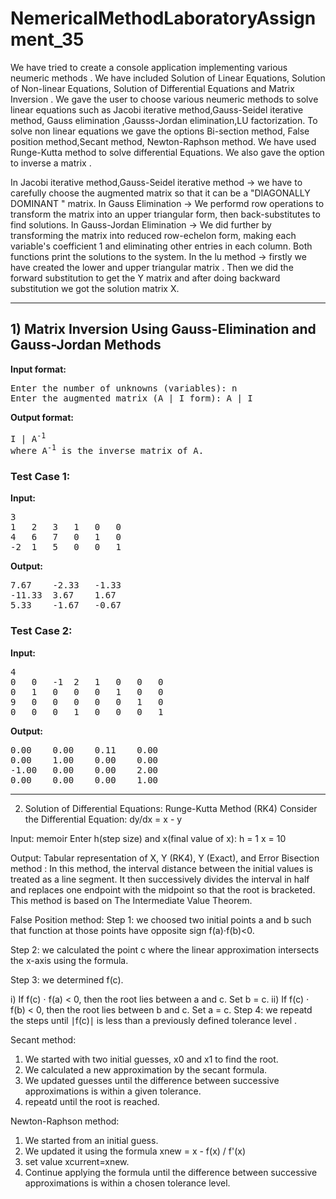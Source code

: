 # NemericalMethodLaboratoryAssignment_35
We have tried to create a console application implementing various neumeric methods . We have included Solution of Linear Equations, Solution of Non-linear Equations, Solution of Differential Equations and Matrix Inversion . We gave the user to choose various neumeric methods to solve linear equations such as  Jacobi iterative method,Gauss-Seidel iterative method, Gauss elimination ,Gausss-Jordan elimination,LU factorization. To solve non linear equations we gave the options Bi-section method, False position method,Secant method,
Newton-Raphson method. We have used Runge-Kutta method to solve differential Equations. We also gave the option to inverse a matrix .

In Jacobi iterative method,Gauss-Seidel iterative method  -> we have to carefully choose the augmented matrix so that it can be a "DIAGONALLY DOMINANT " matrix. 
In Gauss Elimination -> We performd row operations to transform the matrix into an upper triangular form, then back-substitutes to find solutions.
In Gauss-Jordan Elimination -> We did  further by transforming the matrix into reduced row-echelon form, making each variable's coefficient 1 and eliminating other entries in each column. Both functions print the solutions to the system.
In the lu method -> firstly we have created the lower and upper triangular matrix . Then we did the forward substitution to get the Y matrix and after doing backward substitution we got the solution matrix X.

<hr>

<h2>1) Matrix Inversion Using Gauss-Elimination and Gauss-Jordan Methods</h2>
<p><strong>Input format:</strong></p>
<pre>
Enter the number of unknowns (variables): n
Enter the augmented matrix (A | I form): A | I
</pre>

<p><strong>Output format:</strong></p>
<pre>
I | A<sup>-1</sup> 
where A<sup>-1</sup> is the inverse matrix of A.
</pre>

<h3>Test Case 1:</h3>
<p><strong>Input:</strong></p>
<pre>
3
1   2   3   1   0   0
4   6   7   0   1   0
-2  1   5   0   0   1
</pre>

<strong>Output:</strong>
<pre>
7.67    -2.33   -1.33
-11.33  3.67    1.67
5.33    -1.67   -0.67
</pre>

<h3>Test Case 2:</h3>
<strong>Input:</strong>
<pre>
4
0   0   -1  2   1   0   0   0
0   1   0   0   0   1   0   0
9   0   0   0   0   0   1   0
0   0   0   1   0   0   0   1
</pre>

<p><strong>Output:</strong></p>
<pre>
0.00    0.00    0.11    0.00
0.00    1.00    0.00    0.00
-1.00   0.00    0.00    2.00
0.00    0.00    0.00    1.00
</pre>

<hr>

2) Solution of Differential Equations: Runge-Kutta Method (RK4)
Consider the Differential Equation: dy/dx = x - y

Input:
memoir
Enter h(step size) and x(final value of x):
h = 1
x = 10

Output:
Tabular representation of X, Y (RK4), Y (Exact), and Error
Bisection method :  In this method, the interval distance between the initial values is treated as a line segment. It then successively divides the interval in half and replaces one endpoint with the midpoint so that the root is bracketed. This method is based on The Intermediate Value Theorem.

False Position method: Step 1: we choosed two initial points a and b such that function at those points have opposite sign  f(a)⋅f(b)<0.

Step 2: we calculated the point c where the linear approximation intersects the x-axis using the formula.

Step 3: we determined f(c).

i) If f(c) ⋅ f(a) < 0, then the root lies between a and c. Set b = c.
ii) If f(c) ⋅ f(b) < 0, then the root lies between b and c. Set a = c.
Step 4: we repeatd the steps until ∣f(c)∣ is less than a previously defined tolerance level .

Secant method:
1. We started with two initial guesses, x0 and x1 to find the root.
2. We calculated a new approximation by the secant formula.
3. We updated guesses until the difference between successive approximations is within a given  tolerance.
4. repeatd until the root is reached.

Newton-Raphson method: 
1. We started from an initial guess.
2. We updated it using the formula xnew = x - f(x) / f'(x)
3.  set value xcurrent=xnew.
4. Continue applying the formula until the difference between successive approximations is within a chosen tolerance level.







